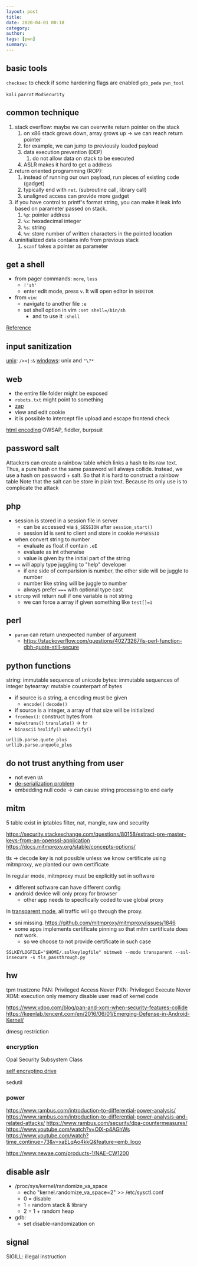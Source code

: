 ```yaml
---
layout: post
title: 
date: 2020-04-01 00:18
category: 
author: 
tags: [pwn]
summary: 
---
```


## basic tools 

`checksec` to check if some hardening flags are enabled
`gdb_peda`
`pwn_tool`

`kali`
`parrot`
`ModSecurity`

## common technique

1. stack overflow: maybe we can overwrite return pointer on the stack
   1. on x86 stack grows down, array grows up -> we can reach return pointer
   2. for example, we can jump to previously loaded payload
   3. data execution prevention (DEP)
      1. do not allow data on stack to be executed
   4. ASLR makes it hard to get a address
2. return oriented programming (ROP):
   1. instead of running our own payload, run pieces of existing code (gadget)
   2. typically end with `ret`. (subroutine call, library call)
   3. unaligned access can provide more gadget
3. if you have control to printf's format string, you can make it leak info based on parameter passed on stack.
   1. `%p`: pointer address
   2. `%x`: hexadecimal integer
   3. `%s`: string
   4. `%n`: store number of written characters in the pointed location
4. uninitialized data contains info from previous stack
   1. `scanf` takes a pointer as parameter

## get a shell

* from pager commands: `more`, `less`
  * `!'sh'`
  * enter edit mode, press `v`. It will open editor in `$EDITOR`
* from `vim`:
  * navigate to another file `:e`
  * set shell option in vim `:set shell=/bin/sh`
    * and to use it `:shell`

[Reference](https://fireshellsecurity.team/restricted-linux-shell-escaping-techniques/)

## input sanitization

[unix](https://www.cyberciti.biz/faq/linuxunix-rules-for-naming-file-and-directory-names/): `/><|:&`
[windows](https://docs.microsoft.com/en-us/windows/win32/fileio/naming-a-file): unix and `"\?*`

## web

* the entire file folder might be exposed
* `robots.txt` might point to something
* [zap](https://www.zaproxy.org/)
* view and edit cookie
* it is possible to intercept file upload and escape frontend check

[html encoding](https://www.w3schools.com/tags/ref_urlencode.asp)
OWSAP, fiddler, burpsuit

## password salt

Attackers can create a rainbow table which links a hash to its raw text.
Thus, a pure hash on the same password will always collide.
Instead, we use a hash on password + salt. 
So that it is hard to construct a rainbow table
Note that the salt can be store in plain text.
Because its only use is to complicate the attack

## php

* session is stored in a session file in server
  * can be accessed via `$_SESSION` after `session_start()`
  * session id is sent to client and store in cookie `PHPSESSID`
* when convert string to number
  * evaluate as float if contain `.eE`
  * evaluate as int otherwise
  * value is given by the initial part of the string
* `==` will apply type juggling to "help" developer
  * if one side of comparision is number, the other side will be juggle to number
  * number like string will be juggle to number
  * always prefer `===` with optional type cast
* `strcmp` will return null if one variable is not string
  * we can force a array if given something like `test[]=1` 

## perl

* `param` can return unexpected number of argument
  * https://stackoverflow.com/questions/40273267/is-perl-function-dbh-quote-still-secure

## python functions

string: immutable sequence of unicode
bytes: immutable sequences of integer
bytearray: mutable counterpart of bytes

* if source is a string, a encoding must be given
  * `encode()` `decode()`
* if source is a integer, a array of that size will be initialized
* `fromhex()`: construct bytes from
* `maketrans()` `translate()` -> `tr`
* `binascii` `hexlify()` `unhexlify()`

```
urllib.parse.quote_plus
urllib.parse.unquote_plus
```

## do not trust anything from user

* not even `UA`
* [de-serialization problem](https://paragonie.com/blog/2016/04/securely-implementing-de-serialization-in-php)
* embedding null code -> can cause string processing to end early

## mitm

5 table exist in iptables
filter, nat, mangle, raw and security

https://security.stackexchange.com/questions/80158/extract-pre-master-keys-from-an-openssl-application
https://docs.mitmproxy.org/stable/concepts-options/

tls -> decode key is not possible unless we know certificate
using mitmproxy, we planted our own certificate

In regular mode, mitmproxy must be explicitly set in software

* different software can have different config
* android device will only proxy for browser
  * other app needs to specifically coded to use global proxy

In [transparent mode](https://docs.mitmproxy.org/stable/howto-transparent/), all traffic will go through the proxy.

* sni missing. https://github.com/mitmproxy/mitmproxy/issues/1846
* some apps implements certificate pinning so that mitm certificate does not work.
  * so we choose to not provide certificate in such case

```
SSLKEYLOGFILE="$HOME/.sslkeylogfile" mitmweb --mode transparent --ssl-insecure -s tls_passthrough.py
```

## hw

tpm
trustzone
PAN: Privileged Access Never
PXN: Privileged Execute Never
XOM: execution only memory
disable user read of kernel code

https://www.vdoo.com/blog/pan-and-xom-when-security-features-collide
https://keenlab.tencent.com/en/2016/06/01/Emerging-Defense-in-Android-Kernel/

dmesg restriction

### encryption

Opal Security Subsystem Class

[self encrypting drive](https://wiki.archlinux.org/index.php/Self-encrypting_drives)

sedutil

### power

https://www.rambus.com/introduction-to-differential-power-analysis/
https://www.rambus.com/introduction-to-differential-power-analysis-and-related-attacks/
https://www.rambus.com/security/dpa-countermeasures/
https://www.youtube.com/watch?v=OlX-p4AGhWs
https://www.youtube.com/watch?time_continue=73&v=xaELqAo4kkQ&feature=emb_logo

https://www.newae.com/products-1/NAE-CW1200

## disable aslr

* /proc/sys/kernel/randomize_va_space
  * echo "kernel.randomize_va_space=2" >> /etc/sysctl.conf
  * 0 = disable
  * 1 = random stack & library
  * 2 = 1 + random heap
* gdb:
  * set disable-randomization on

## signal

SIGILL: illegal instruction
